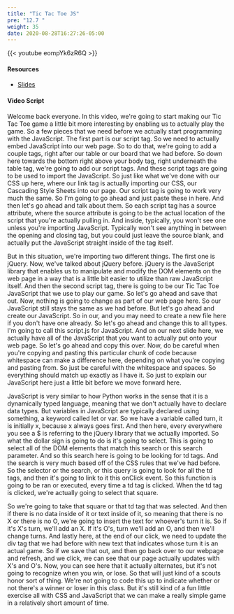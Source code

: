 ```yaml
---
title: "Tic Tac Toe JS"
pre: "12.7 "
weight: 35
date: 2020-08-28T16:27:26-05:00
---
```


{{< youtube eompYk6zR6Q >}}

#### Resources
* [Slides](/1-cc110/14-webprog/slides/13-WebProgramming2.pdf)

#### Video Script

Welcome back everyone. In this video, we're going to start making our Tic Tac Toe game a little bit more interesting by enabling us to actually play the game. So a few pieces that we need before we actually start programming with the JavaScript. The first part is our script tag. So we need to actually embed JavaScript into our web page. So to do that, we're going to add a couple tags, right after our table or our board that we had before. So down here towards the bottom right above your body tag, right underneath the table tag, we're going to add our script tags. And these script tags are going to be used to import the JavaScript. So just like what we've done with our CSS up here, where our link tag is actually importing our CSS, our Cascading Style Sheets into our page. Our script tag is going to work very much the same. So I'm going to go ahead and just paste these in here. And then let's go ahead and talk about them. So each script tag has a source attribute, where the source attribute is going to be the actual location of the script that you're actually pulling in. And inside, typically, you won't see one unless you're importing JavaScript. Typically won't see anything in between the opening and closing tag, but you could just leave the source blank, and actually put the JavaScript straight inside of the tag itself. 

But in this situation, we're importing two different things. The first one is jQuery. Now, we've talked about jQuery before. jQuery is the JavaScript library that enables us to manipulate and modify the DOM elements on the web page in a way that is a little bit easier to utilize than raw JavaScript itself. And then the second script tag, there is going to be our Tic Tac Toe JavaScript that we use to play our game. So let's go ahead and save that out. Now, nothing is going to change as part of our web page here. So our JavaScript still stays the same as we had before. But let's go ahead and create our JavaScript. So in our, and you may need to create a new file here if you don't have one already. So let's go ahead and change this to all types. I'm going to call this script.js for JavaScript. And on our next slide here, we actually have all of the JavaScript that you want to actually put onto your web page. So let's go ahead and copy this over. Now, do be careful when you're copying and pasting this particular chunk of code because whitespace can make a difference here, depending on what you're copying and pasting from. So just be careful with the whitespace and spaces. So everything should match up exactly as I have it. So just to explain our JavaScript here just a little bit before we move forward here. 

JavaScript is very similar to how Python works in the sense that it is a dynamically typed language, meaning that we don't actually have to declare data types. But variables in JavaScript are typically declared using something, a keyword called let or var. So we have a variable called turn, it is initially x, because x always goes first. And then here, every everywhere you see a $ is referring to the jQuery library that we actually imported. So what the dollar sign is going to do is it's going to select. This is going to select all of the DOM elements that match this search or this search parameter. And so this search here is going to be looking for td tags. And the search is very much based off of the CSS rules that we've had before. So the selector or the search, or this query is going to look for all the td tags, and then it's going to link to it this onClick event. So this function is going to be ran or executed, every time a td tag is clicked. When the td tag is clicked, we're actually going to select that square. 

So we're going to take that square or that td tag that was selected. And then if there is no data inside of it or text inside of it, so meaning that there is no X or there is no O, we're going to insert the text for whoever's turn it is. So if it's X's turn, we'll add an X. If it's O's, turn we'll add an O, and then we'll change turns. And lastly here, at the end of our click, we need to update the div tag that we had before with new text that indicates whose turn it is an actual game. So if we save that out, and then go back over to our webpage and refresh, and we click, we can see that our page actually updates with X's and O's. Now, you can see here that it actually alternates, but it's not going to recognize when you win, or lose. So that will just kind of a scouts honor sort of thing. We're not going to code this up to indicate whether or not there's a winner or loser in this class. But it's still kind of a fun little exercise all with CSS and JavaScript that we can make a really simple game in a relatively short amount of time. 


